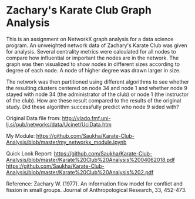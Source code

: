 # Zachary's Karate Club Graph Analysis

This is an assignment on NetworkX graph analysis for a data science program.  An unweighted network data of Zachary's Karate Club was given for analysis.  Several centrality metrics were calculated for all nodes to compare how influential or important the nodes are in the network.  The graph was then visualized to show nodes in different sizes according to degree of each node.  A node of higher degree was drawn larger in size.

The network was then partitioned using different algorithms to see whether the resulting clusters centered on node 34 and node 1 and whether node 9 stayed with node 34 (the administrator of the club) or node 1 (the instructor of the club).  How are these result compared to the results of the original study. Did these algorithm successfully predict who node 9 sided with?

Original Data file from:
http://vlado.fmf.uni-lj.si/pub/networks/data/Ucinet/UciData.htm

My Module: https://github.com/Saukha/Karate-Club-Analysis/blob/master/my_networkx_module.ipynb

Quick Look Report: 
https://github.com/Saukha/Karate-Club-Analysis/blob/master/Karate%20Club%20Analysis%2004062018.pdf
https://github.com/Saukha/Karate-Club-Analysis/blob/master/Karate%20Club%20Analysis%202.pdf


Reference:
Zachary W. (1977).
An information flow model for conflict and fission in small groups.
Journal of Anthropological Research, 33, 452-473.
